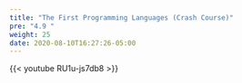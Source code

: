 ```yaml
---
title: "The First Programming Languages (Crash Course)"
pre: "4.9 "
weight: 25
date: 2020-08-10T16:27:26-05:00
---
```


{{< youtube RU1u-js7db8 >}}

